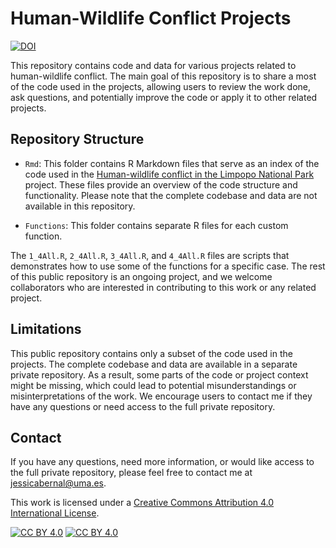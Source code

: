 
# Human-Wildlife Conflict Projects

[![DOI](https://zenodo.org/badge/621289831.svg)](https://zenodo.org/badge/latestdoi/621289831)

This repository contains code and data for various projects related to human-wildlife conflict. The main goal of this repository is to share a most of the code used in the projects, allowing users to review the work done, ask questions, and potentially improve the code or apply it to other related projects.

## Repository Structure

- `Rmd`: This folder contains R Markdown files that serve as an index of the code used in the [Human-wildlife conflict in the Limpopo National Park](http://dx.doi.org/10.13140/RG.2.2.19459.99361) project. These files provide an overview of the code structure and functionality. Please note that the complete codebase and data are not available in this repository.

- `Functions`: This folder contains separate R files for each custom function.

The `1_4All.R`, `2_4All.R`, `3_4All.R`, and `4_4All.R` files are scripts that demonstrates how to use some of the functions for a specific case. 
The rest of this public repository is an ongoing project, and we welcome collaborators who are interested in contributing to this work or any related project.

## Limitations

This public repository contains only a subset of the code used in the projects. The complete codebase and data are available in a separate private repository. As a result, some parts of the code or project context might be missing, which could lead to potential misunderstandings or misinterpretations of the work. We encourage users to contact me if they have any questions or need access to the full private repository.

## Contact

If you have any questions, need more information, or would like access to the full private repository, please feel free to contact me at jessicabernal@uma.es.

This work is licensed under a
[Creative Commons Attribution 4.0 International License][cc-by].

[![CC BY 4.0][cc-by-image]][cc-by]
[![CC BY 4.0][cc-by-shield]][cc-by]

[cc-by]: http://creativecommons.org/licenses/by/4.0/
[cc-by-image]: https://i.creativecommons.org/l/by/4.0/88x31.png
[cc-by-shield]: https://img.shields.io/badge/License-CC%20BY%204.0-lightgrey.svg
